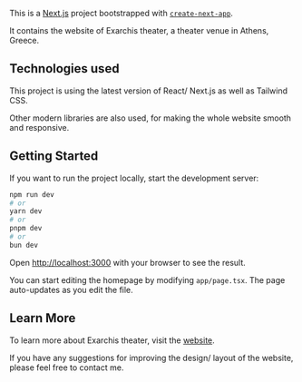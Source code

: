 This is a [Next.js](https://nextjs.org) project bootstrapped with [`create-next-app`](https://nextjs.org/docs/app/api-reference/cli/create-next-app).

It contains the website of Exarchis theater, a theater venue in Athens, Greece.

## Technologies used

This project is using the latest version of React/ Next.js as well as Tailwind CSS.

Other modern libraries are also used, for making the whole website smooth and responsive.

## Getting Started

If you want to run the project locally, start the development server:

```bash
npm run dev
# or
yarn dev
# or
pnpm dev
# or
bun dev
```

Open [http://localhost:3000](http://localhost:3000) with your browser to see the result.

You can start editing the homepage by modifying `app/page.tsx`. The page auto-updates as you edit the file.

## Learn More

To learn more about Exarchis theater, visit the [website](https://theatroexarchis.gr).

If you have any suggestions for improving the design/ layout of the website, please feel free to contact me.
